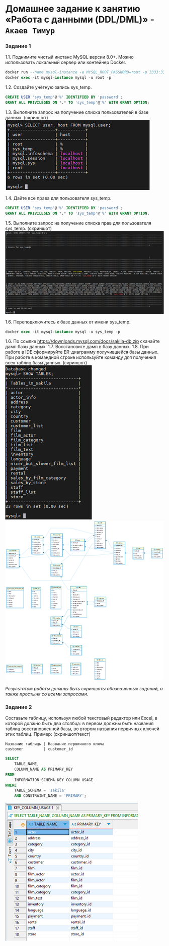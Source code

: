 
# Домашнее задание к занятию «Работа с данными (DDL/DML)» - `Акаев Тимур`

### Задание 1

1.1. Поднимите чистый инстанс MySQL версии 8.0+. Можно использовать локальный сервер или контейнер Docker.
```sql
docker run --name mysql-instance -e MYSQL_ROOT_PASSWORD=root -p 3333:3306 -d mysql:8.4
docker exec -it mysql-instance mysql -u root -p
```

1.2. Создайте учётную запись sys_temp.
```sql
CREATE USER 'sys_temp'@'%' IDENTIFIED BY 'password';
GRANT ALL PRIVILEGES ON *.* TO 'sys_temp'@'%' WITH GRANT OPTION;
```
1.3. Выполните запрос на получение списка пользователей в базе данных. (скриншот)
![Скриншот-1](https://github.com/timurgithub/sdb-hw-12-02/blob/main/img/1.png)

1.4. Дайте все права для пользователя sys_temp. 
```sql
CREATE USER 'sys_temp'@'%' IDENTIFIED BY 'password';
GRANT ALL PRIVILEGES ON *.* TO 'sys_temp'@'%' WITH GRANT OPTION;
```

1.5. Выполните запрос на получение списка прав для пользователя sys_temp. (скриншот)
![Скриншот-2](https://github.com/timurgithub/sdb-hw-12-02/blob/main/img/2.png)

1.6. Переподключитесь к базе данных от имени sys_temp.
```sql
docker exec -it mysql-instance mysql -u sys_temp -p
```
1.6. По ссылке https://downloads.mysql.com/docs/sakila-db.zip скачайте дамп базы данных.
1.7. Восстановите дамп в базу данных.
1.8. При работе в IDE сформируйте ER-диаграмму получившейся базы данных. При работе в командной строке используйте команду для получения всех таблиц базы данных. (скриншот)
![Скриншот-3](https://github.com/timurgithub/sdb-hw-12-02/blob/main/img/3.png)
![Скриншот-4](https://github.com/timurgithub/sdb-hw-12-02/blob/main/img/4.png)

*Результатом работы должны быть скриншоты обозначенных заданий, а также простыня со всеми запросами.*



### Задание 2
Составьте таблицу, используя любой текстовый редактор или Excel, в которой должно быть два столбца: в первом должны быть названия таблиц восстановленной базы, во втором названия первичных ключей этих таблиц. Пример: (скриншот/текст)
```
Название таблицы | Название первичного ключа
customer         | customer_id
```
```sql
SELECT 
    TABLE_NAME, 
    COLUMN_NAME AS PRIMARY_KEY
FROM 
    INFORMATION_SCHEMA.KEY_COLUMN_USAGE
WHERE 
    TABLE_SCHEMA = 'sakila' 
    AND CONSTRAINT_NAME = 'PRIMARY';

```
![Скриншот-5](https://github.com/timurgithub/sdb-hw-12-02/blob/main/img/5.png)
